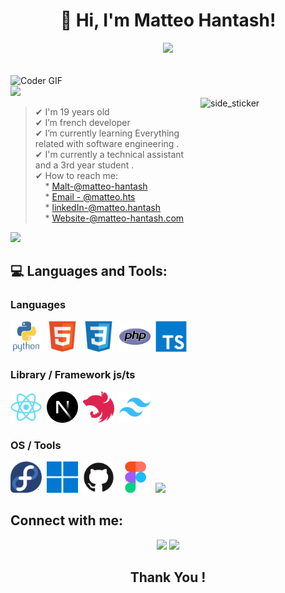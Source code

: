 <h1 align="center">
 👋 Hi, I'm Matteo Hantash!
</h1>
 

<p align="center"> 
 <img src="https://readme-typing-svg.herokuapp.com?size=26&duration=2500&lines=Developper;‎‎Front+-+End" >
</p>


</br> 


 <img align="center" alt="Coder GIF" height=250 width=350 src="https://raw.githubusercontent.com/TheDudeThatCode/TheDudeThatCode/master/Assets/Developer.gif" />

</br> 

<img src="https://user-images.githubusercontent.com/73097560/115834477-dbab4500-a447-11eb-908a-139a6edaec5c.gif">

</br>

<img align="right" width=200px height=200px alt="side_sticker" src="https://media.giphy.com/media/TEnXkcsHrP4YedChhA/giphy.gif" />

>✔ I'm 19 years old  <br>
✔  I’m french developer <br>
✔  I’m currently learning Everything related with software engineering . <br>
✔  I'm currently a technical assistant and a 3rd year student . <br>
✔  How to reach me: <br> &nbsp; &nbsp; * [Malt-@matteo-hantash](https://www.malt.fr/profile/matteo-hantash) <br>
                         &nbsp; &nbsp; * [Email - @matteo.hts](mailto:matteo.hts@gmail.com) <br>
                         &nbsp; &nbsp; * [linkedIn-@matteo.hantash](https://www.linkedin.com/in/matteo-hantash-1b9358306/) <br>
                         &nbsp; &nbsp; * [Website-@matteo-hantash.com](https://matteo-hantash.com/) <br>

<img src="https://user-images.githubusercontent.com/73097560/115834477-dbab4500-a447-11eb-908a-139a6edaec5c.gif">

<h2 align="left"> 💻 Languages and Tools:</h2>
<h3>Languages</h3>

<img src="https://github.com/devicons/devicon/blob/master/icons/python/python-original-wordmark.svg" title="Py" alt="Py" width="50" height="50"/>&nbsp;
<img src="https://github.com/devicons/devicon/blob/master/icons/html5/html5-original.svg" title="HTML" alt="HTML" width="50" height="50"/>&nbsp;
<img src="https://github.com/devicons/devicon/blob/master/icons/css3/css3-original.svg" title="CSS" alt="CSS" width="50" height="50"/>&nbsp;
<img src="https://github.com/devicons/devicon/blob/master/icons/php/php-original.svg" title="PHP" alt="PHP" width="50" height="50"/>&nbsp;
<img src="https://github.com/devicons/devicon/blob/master/icons/typescript/typescript-original.svg" title="Typescript" alt="Typescript" width="50" height="50"/>&nbsp;

<h3>Library / Framework js/ts </h3>

<img src="https://github.com/devicons/devicon/blob/master/icons/react/react-original.svg" title="React" alt="React" width="50" height="50"/>&nbsp;
<img src="https://github.com/devicons/devicon/blob/master/icons/nextjs/nextjs-original.svg" title="NextJs" alt="NextJs" width="50" height="50"/>&nbsp;
<img src="https://github.com/devicons/devicon/blob/master/icons/nestjs/nestjs-original.svg" title="NestJs" alt="NestJs" width="50" height="50"/>&nbsp;
<img src="https://github.com/devicons/devicon/blob/master/icons/tailwindcss/tailwindcss-original.svg" title="TailwindCSS" alt="TailwindCSS" width="50" height="50"/>&nbsp;

<h3>OS / Tools</h3>

<img src="https://github.com/devicons/devicon/blob/master/icons/fedora/fedora-original.svg" title="Fedora" alt="Fedora" width="50" height="50"/>&nbsp;
<img src="https://github.com/devicons/devicon/blob/master/icons/windows11/windows11-original.svg" title="Windows" alt="Windows" width="50" height="50"/>&nbsp;
<img src="https://github.com/devicons/devicon/blob/master/icons/github/github-original.svg" title="Github" alt="Github" width="50" height="50"/>&nbsp;
<img src="https://github.com/devicons/devicon/blob/master/icons/figma/figma-original.svg" title="Figma" alt="Figma" width="50" height="50"/>&nbsp;
<img src="https://user-images.githubusercontent.com/73097560/115834477-dbab4500-a447-11eb-908a-139a6edaec5c.gif">&nbsp;

## Connect with me:

<p align="center">
  <a href="https://www.linkedin.com/in/matteo-hantash-1b9358306/"><img src="https://img.shields.io/badge/linkedin-0077B5.svg?style=for-the-badge&logo=linkedin&logoColor=ffffff"/></a>
  <a href="mailto:matteo.hts@gmail.com?subject=[GitHub]%20🔥%20profile%20contact&body=Hello"><img src="https://img.shields.io/badge/e‑mail-D14836.svg?style=for-the-badge&logo=GMail&logoColor=ffffff"/></a>
</p>

<h2 align='center'>Thank You !</h2>
<br>
